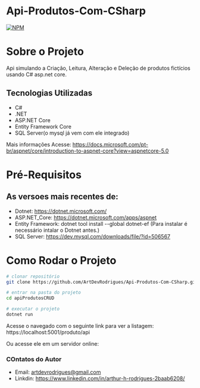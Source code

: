 # Api-Produtos-Com-CSharp
[![NPM](https://img.shields.io/npm/l/react)](https://github.com/ArtDevRodrigues/Api-Produtos-Com-CSharp/blob/main/LICENSE) 

# Sobre o Projeto

Api simulando a Criação, Leitura, Alteração e Deleção de produtos fictícios usando C# asp.net core.
    
## Tecnologias Utilizadas 

- C#
- .NET
- ASP.NET Core
- Entity Framework Core
- SQL Server(o mysql já vem com ele integrado)

Mais informações Acesse: 
https://docs.microsoft.com/pt-br/aspnet/core/introduction-to-aspnet-core?view=aspnetcore-5.0

# Pré-Requisitos
## As versoes mais recentes de:

- Dotnet: https://dotnet.microsoft.com/
- ASP.NET_Core: https://dotnet.microsoft.com/apps/aspnet
- Entity Framework: dotnet tool install --global dotnet-ef  (Para instalar é necessário intalar o Dotnet antes.)
- SQL Server: https://dev.mysql.com/downloads/file/?id=506567

# Como Rodar o Projeto
```bash
# clonar repositório
git clone https://github.com/ArtDevRodrigues/Api-Produtos-Com-CSharp.git

# entrar na pasta do projeto
cd apiProdutosCRUD

# executar o projeto
dotnet run
```
Acesse o navegado com o seguinte link para ver a listagem: https://localhost:5001/produto/api

Ou acesse ele em um servidor online: 

### COntatos do Autor

- Email: artdevrodrigues@gmail.com
- Linkdin: https://www.linkedin.com/in/arthur-h-rodrigues-2baab6208/
